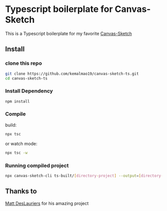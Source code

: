 # Typescript boilerplate for Canvas-Sketch

This is a Typescript boilerplate for my favorite [Canvas-Sketch](https://github.com/mattdesl/canvas-sketch)

## Install
### clone this repo
```bash
git clone https://github.com/kemalmao19/canvas-sketch-ts.git
cd canvas-sketch-ts
```

### Install Dependency
```bash
npm install
```

### Compile 
build:
```bash
npx tsc
```
or watch mode:
```bash
npx tsc -w
```

### Running compiled project
```bash
npx canvas-sketch-cli ts-built/[directory-project] --output=[directory-output]
```

## Thanks to
[Matt DesLauriers](https://github.com/mattdesl) for his amazing project


